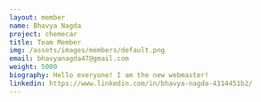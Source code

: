 ```yaml
---
layout: member
name: Bhavya Nagda
project: chemecar
title: Team Member
img: /assets/images/members/default.png
email: bhavyanagda47@gmail.com
weight: 5000
biography: Hello everyone! I am the new webmaster!
linkedin: https://www.linkedin.com/in/bhavya-nagda-4314451b2/
---
```

